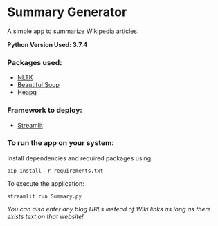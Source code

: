 # Summary Generator
A simple app to summarize Wikipedia articles. 

**Python Version Used: 3.7.4**

### Packages used:
- [NLTK](https://www.nltk.org/) 
- [Beautiful Soup](https://www.crummy.com/software/BeautifulSoup/bs4/doc/)
- [Heapq](https://docs.python.org/3/library/heapq.html)

### Framework to deploy:
- [Streamlit](https://www.streamlit.io/)


### To run the app on your system:

Install dependencies and required packages using:

`pip install -r requirements.txt`

To execute the application:

`streamlit run Summary.py`

*You can also enter any blog URLs instead of Wiki links as long as there exists text on that website!*
